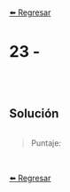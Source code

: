 [⬅️ Regresar](https://github.com/cosmoart/adventJS)

# 23 -


<br/>
<br/>

## Solución

```js
```

> Puntaje:

<br/>

[⬅️ Regresar](https://github.com/cosmoart/adventJS)